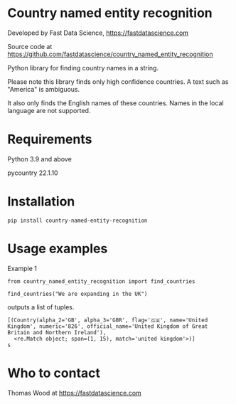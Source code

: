 # Country named entity recognition

Developed by Fast Data Science, https://fastdatascience.com

Source code at https://github.com/fastdatascience/country_named_entity_recognition

Python library for finding country names in a string.

Please note this library finds only high confidence countries. A text such as "America" is ambiguous.

It also only finds the English names of these countries. Names in the local language are not supported.

# Requirements

Python 3.9 and above

pycountry 22.1.10

# Installation

```
pip install country-named-entity-recognition
```

# Usage examples

Example 1

```
from country_named_entity_recognition import find_countries

find_countries("We are expanding in the UK")
```

outputs a list of tuples.

```
[(Country(alpha_2='GB', alpha_3='GBR', flag='🇬🇧', name='United Kingdom', numeric='826', official_name='United Kingdom of Great Britain and Northern Ireland'),
  <re.Match object; span=(1, 15), match='united kingdom'>)]
s
```


# Who to contact

Thomas Wood at https://fastdatascience.com
